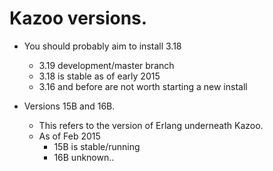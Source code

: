 # Kazoo versions.

* You should probably aim to install 3.18
  * 3.19 development/master branch
  * 3.18 is stable as of early 2015
  * 3.16 and before are not worth starting a new install


* Versions 15B and 16B.
  * This refers to the version of Erlang underneath Kazoo.
  * As of Feb 2015
    * 15B is stable/running 
    * 16B unknown..
    
